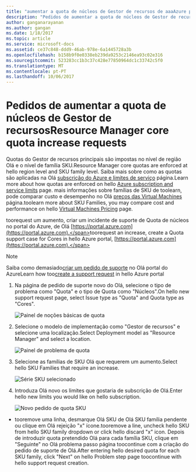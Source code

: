 ```yaml
---
title: "aumentar a quota de núcleos de Gestor de recursos de aaaAzure pedidos | Microsoft Docs"
description: "Pedidos de aumentar a quota de núcleos de Gestor de recursos do Azure"
author: ganganarayanan
ms.author: gangan
ms.date: 1/18/2017
ms.topic: article
ms.service: microsoft-docs
ms.assetid: ce37c848-ddd9-46ab-978e-6a1445728a3b
ms.openlocfilehash: b158b9f0e0338eb239da9253c2146ea93c02e316
ms.sourcegitcommit: 523283cc1b3c37c428e77850964dc1c33742c5f0
ms.translationtype: MT
ms.contentlocale: pt-PT
ms.lasthandoff: 10/06/2017
---
```

# <a name="resource-manager-core-quota-increase-requests"></a><span data-ttu-id="3ae9b-103">Pedidos de aumentar a quota de núcleos de Gestor de recursos</span><span class="sxs-lookup"><span data-stu-id="3ae9b-103">Resource Manager core quota increase requests</span></span>

<span data-ttu-id="3ae9b-104">Quotas do Gestor de recursos principais são impostas no nível de região Olá e o nível de família SKU.</span><span class="sxs-lookup"><span data-stu-id="3ae9b-104">Resource Manager core quotas are enforced at hello region level and SKU family level.</span></span>
<span data-ttu-id="3ae9b-105">Saiba mais sobre como as quotas são aplicadas na Olá [subscrição do Azure e limites de serviço](http://aka.ms/quotalimits) página.</span><span class="sxs-lookup"><span data-stu-id="3ae9b-105">Learn more about how quotas are enforced on hello [Azure subscription and service limits](http://aka.ms/quotalimits) page.</span></span>
<span data-ttu-id="3ae9b-106">mais informações sobre famílias de SKU de toolearn, pode comparar custo e desempenho no Olá [preços das Virtual Machines](http://aka.ms/pricingcompute) página.</span><span class="sxs-lookup"><span data-stu-id="3ae9b-106">toolearn more about SKU Families, you may compare cost and performance on hello [Virtual Machines Pricing](http://aka.ms/pricingcompute) page.</span></span>

<span data-ttu-id="3ae9b-107">toorequest um aumento, criar um incidente de suporte de Quota de núcleos no portal do Azure, de Olá [https://portal.azure.com](https://portal.azure.com).</span><span class="sxs-lookup"><span data-stu-id="3ae9b-107">toorequest an increase, create a Quota support case for Cores in hello Azure portal, [https://portal.azure.com](https://portal.azure.com).</span></span>

> [!NOTE]
> <span data-ttu-id="3ae9b-108">Saiba como demasiado[criar um pedido de suporte](https://docs.microsoft.com/azure/azure-supportability/how-to-create-azure-support-request) no Olá portal do Azure</span><span class="sxs-lookup"><span data-stu-id="3ae9b-108">Learn how too[create a support request](https://docs.microsoft.com/azure/azure-supportability/how-to-create-azure-support-request) in hello Azure portal</span></span>

1. <span data-ttu-id="3ae9b-109">Na página de pedido de suporte novo do Olá, selecione o tipo de problema como "Quota" e o tipo de Quota como "Núcleos".</span><span class="sxs-lookup"><span data-stu-id="3ae9b-109">On hello new support request page, select Issue type as "Quota" and Quota type as "Cores".</span></span>

    ![Painel de noções básicas de quota](./media/resource-manager-core-quotas-request/Basics-blade.png)

2. <span data-ttu-id="3ae9b-111">Selecione o modelo de implementação como "Gestor de recursos" e selecione uma localização.</span><span class="sxs-lookup"><span data-stu-id="3ae9b-111">Select Deployment model as "Resource Manager" and select a location.</span></span>

    ![Painel de problema de quota](./media/resource-manager-core-quotas-request/Problem-step.png)

3. <span data-ttu-id="3ae9b-113">Selecione as famílias de SKU Olá que requerem um aumento.</span><span class="sxs-lookup"><span data-stu-id="3ae9b-113">Select hello SKU Families that require an increase.</span></span>

    ![Série SKU selecionado](./media/resource-manager-core-quotas-request/SKU-selected.png)

4. <span data-ttu-id="3ae9b-115">Introduza Olá novo os limites que gostaria de subscrição de Olá.</span><span class="sxs-lookup"><span data-stu-id="3ae9b-115">Enter hello new limits you would like on hello subscription.</span></span>

    ![Novo pedido de quota SKU](./media/resource-manager-core-quotas-request/SKU-new-quota.png)

- <span data-ttu-id="3ae9b-117">tooremove uma linha, desmarque Olá SKU de Olá SKU família pendente ou clique em Olá rejeição "x" ícone.</span><span class="sxs-lookup"><span data-stu-id="3ae9b-117">tooremove a line, uncheck hello SKU from hello SKU family dropdown or click hello discard "x" icon.</span></span>
<span data-ttu-id="3ae9b-118">Depois de introduzir quota pretendido Olá para cada família SKU, clique em "Seguinte" no Olá problema passo página toocontinue com a criação do pedido de suporte de Olá.</span><span class="sxs-lookup"><span data-stu-id="3ae9b-118">After entering hello desired quota for each SKU family, click "Next" on hello Problem step page toocontinue with hello support request creation.</span></span>
